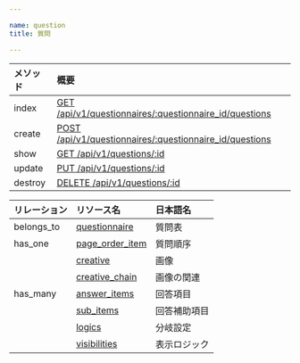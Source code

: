 ```yaml
---

name: question
title: 質問

---
```


|メソッド|概要|
|:---|:---|
|index|[GET /api/v1/questionnaires/:questionnaire_id/questions](#question_index)|
|create|[POST /api/v1/questionnaires/:questionnaire_id/questions](#question_create)|
|show|[GET /api/v1/questions/:id](#question_show)|
|update|[PUT /api/v1/questions/:id](#question_update)|
|destroy|[DELETE /api/v1/questions/:id](#question_delete)|

|リレーション|リソース名|日本語名|
|:---|:---|:---|
|belongs_to|[questionnaire](#questionnaire)|質問表|
|has_one|[page_order_item](#page_order_item)|質問順序|
||[creative](#creative)|画像|
||[creative_chain](#creative_chain)|画像の関連|
|has_many|[answer_items](#answer_item)|回答項目|
||[sub_items](#sub_item)|回答補助項目|
||[logics](#logic)|分岐設定|
||[visibilities](#visibility)|表示ロジック|



